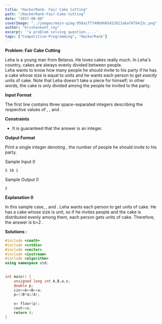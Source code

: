 ```yaml
---
title: "HackerRank- Fair Cake Cutting"
path: "/HackerRank-Fair-Cake-Cutting"
date: "2017-08-08"
coverImage: "../images/main-qimg-958a1ff740b6605422011a6a7879423c.png"
author: "krishankant_ray"
excerpt: '"a problem solving question.....'
tags: ["Competitive-Programming", "HackerRank"]
---
```




**Problem: Fair Cake Cutting**  
  
Leha is a young man from Belarus. He loves cakes really much. In Leha's country, cakes are always evenly divided between people.  
Leha wants to know how many people he should invite to his party if he has a cake whose size is equal to units and he wants each person to get _exactly_ units of cake. Note that Leha doesn't take a piece for himself; in other words, the cake is only divided among the people he invited to the party.  
  
  

**Input Format**

The first line contains three space-separated integers describing the respective values of , , and .

  
**Constraints**

  

*   It is guaranteed that the answer is an integer.

  
**Output Format**

  
Print a single integer denoting , the number of people he should invite to his party.

  
  
Sample Input 0

```
5 10 1  

```

  
Sample Output 0

```
2  

```

  
****Explanation** 0**

In this sample case, , and . Leha wants each person to get units of cake. He has a cake whose size is unit, so if he invites people and the cake is distributed evenly among them, each person gets units of cake. Therefore, the answer is b=2 .  
  
**Solutions :**  
  
```cpp
#include <cmath>  
#include <cstdio>  
#include <vector>  
#include <iostream>  
#include <algorithm>  
using namespace std;  
  
  
int main() {  
    unsigned long int A,B,a,x;  
    double p;  
    cin>>A>>B>>a;  
    p=((B*a)/A);  
      
    x= floor(p);  
    cout<<x;  
    return 0;  
}
```
